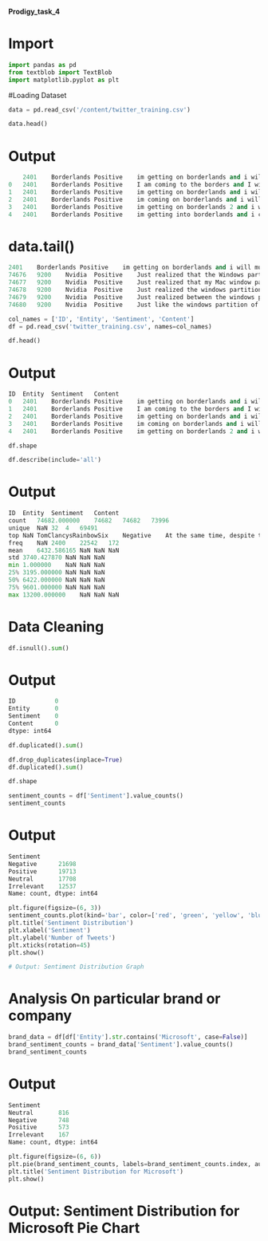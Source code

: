 **Prodigy_task_4**

# Import
```python
import pandas as pd
from textblob import TextBlob
import matplotlib.pyplot as plt
```

#Loading Dataset
```python
data = pd.read_csv('/content/twitter_training.csv')
```

```python
data.head()
```

# Output
```python
	2401	Borderlands	Positive	im getting on borderlands and i will murder you all ,
0	2401	Borderlands	Positive	I am coming to the borders and I will kill you...
1	2401	Borderlands	Positive	im getting on borderlands and i will kill you ...
2	2401	Borderlands	Positive	im coming on borderlands and i will murder you...
3	2401	Borderlands	Positive	im getting on borderlands 2 and i will murder ...
4	2401	Borderlands	Positive	im getting into borderlands and i can murder y...
```

# data.tail()
```python
2401	Borderlands	Positive	im getting on borderlands and i will murder you all ,
74676	9200	Nvidia	Positive	Just realized that the Windows partition of my...
74677	9200	Nvidia	Positive	Just realized that my Mac window partition is ...
74678	9200	Nvidia	Positive	Just realized the windows partition of my Mac ...
74679	9200	Nvidia	Positive	Just realized between the windows partition of...
74680	9200	Nvidia	Positive	Just like the windows partition of my Mac is l...
```

```python
col_names = ['ID', 'Entity', 'Sentiment', 'Content']
df = pd.read_csv('twitter_training.csv', names=col_names)
```

```python
df.head()
```

# Output
```python
ID	Entity	Sentiment	Content
0	2401	Borderlands	Positive	im getting on borderlands and i will murder yo...
1	2401	Borderlands	Positive	I am coming to the borders and I will kill you...
2	2401	Borderlands	Positive	im getting on borderlands and i will kill you ...
3	2401	Borderlands	Positive	im coming on borderlands and i will murder you...
4	2401	Borderlands	Positive	im getting on borderlands 2 and i will murder ...
```

```python
df.shape
```

```python
df.describe(include='all')
```

# Output
```python
ID	Entity	Sentiment	Content
count	74682.000000	74682	74682	73996
unique	NaN	32	4	69491
top	NaN	TomClancysRainbowSix	Negative	At the same time, despite the fact that there ...
freq	NaN	2400	22542	172
mean	6432.586165	NaN	NaN	NaN
std	3740.427870	NaN	NaN	NaN
min	1.000000	NaN	NaN	NaN
25%	3195.000000	NaN	NaN	NaN
50%	6422.000000	NaN	NaN	NaN
75%	9601.000000	NaN	NaN	NaN
max	13200.000000	NaN	NaN	NaN
```

# Data Cleaning
```python
df.isnull().sum()
```

# Output
```python
ID           0
Entity       0
Sentiment    0
Content      0
dtype: int64
```

```python
df.duplicated().sum()
```

```python
df.drop_duplicates(inplace=True)
df.duplicated().sum()
```

```python
df.shape
```

```python
sentiment_counts = df['Sentiment'].value_counts()
sentiment_counts
```

# Output
```python
Sentiment
Negative      21698
Positive      19713
Neutral       17708
Irrelevant    12537
Name: count, dtype: int64
```

```python
plt.figure(figsize=(6, 3))
sentiment_counts.plot(kind='bar', color=['red', 'green', 'yellow', 'blue'])
plt.title('Sentiment Distribution')
plt.xlabel('Sentiment')
plt.ylabel('Number of Tweets')
plt.xticks(rotation=45)
plt.show()

# Output: Sentiment Distribution Graph
```

# Analysis On particular brand or company
```python
brand_data = df[df['Entity'].str.contains('Microsoft', case=False)]
brand_sentiment_counts = brand_data['Sentiment'].value_counts()
brand_sentiment_counts
```

# Output
```python
Sentiment
Neutral       816
Negative      748
Positive      573
Irrelevant    167
Name: count, dtype: int64
```

```python
plt.figure(figsize=(6, 6))
plt.pie(brand_sentiment_counts, labels=brand_sentiment_counts.index, autopct='%1.1f%%', startangle=140)
plt.title('Sentiment Distribution for Microsoft')
plt.show()
```

# Output: Sentiment Distribution for Microsoft Pie Chart
